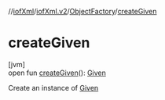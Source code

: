 //[iofXml](../../../index.md)/[iofXml.v2](../index.md)/[ObjectFactory](index.md)/[createGiven](create-given.md)

# createGiven

[jvm]\
open fun [createGiven](create-given.md)(): [Given](../-given/index.md)

Create an instance of [Given](../-given/index.md)
